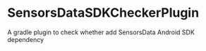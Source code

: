 # SensorsDataSDKCheckerPlugin
A gradle plugin to check whether add SensorsData Android SDK dependency
